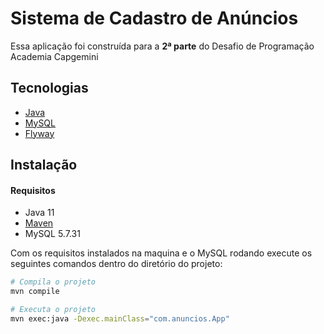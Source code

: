 # Sistema de Cadastro de Anúncios

Essa aplicação foi construída para a **2ª parte** do Desafio de Programação Academia Capgemini



## Tecnologias

* <a href="https://www.oracle.com/java/technologies/javase-documentation.html" >Java</a>
* <a href="https://www.mysql.com/" >MySQL</a>
* <a href="https://flywaydb.org/" >Flyway</a>

## Instalação

#### Requisitos

* Java 11
* <a href="https://maven.apache.org/" >Maven</a>
* MySQL 5.7.31

Com os requisitos instalados na maquina e o MySQL rodando execute os seguintes comandos dentro do diretório do projeto: 

```bash
# Compila o projeto
mvn compile

# Executa o projeto
mvn exec:java -Dexec.mainClass="com.anuncios.App"
```

